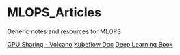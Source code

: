 # MLOPS_Articles
Generic notes and resources for MLOPS


[GPU Sharing - Volcano](https://github.com/volcano-sh/volcano/blob/master/docs/user-guide/how_to_use_gpu_sharing.md)
[Kubeflow Doc](https://www.bookstack.cn/read/kubeflow-1.2-en/a84d8bebc712c8f2.md#34wk9v)
[Deep Learning Book](https://srdas.github.io/DLBook/GradientDescentTechniques.html#ActivationLossFunctions)
